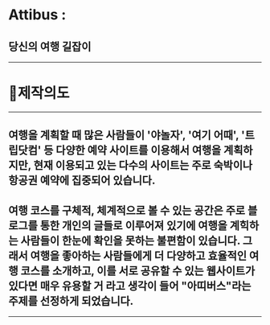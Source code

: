 # Attibus : 

## 당신의 여행 길잡이
------------------------------------------

# 📖제작의도
------------------------------------------
## 여행을 계획할 때 많은 사람들이 '야놀자', '여기 어때', '트립닷컴' 등 다양한 예약 사이트를 이용해서 여행을 계획하지만, 현재 이용되고 있는 다수의 사이트는 주로 숙박이나 항공권 예약에 집중되어 있습니다. 
## 여행 코스를 구체적, 체계적으로 볼 수 있는 공간은 주로 블로그를 통한 개인의 글들로 이루어져 있기에 여행을 계힉하는 사람들이 한눈에 확인을 못하는 불편함이 있습니다. 그래서 여행을 좋아하는 사람들에게 더 다양하고 효율적인 여행 코스를 소개하고, 이를 서로 공유할 수 있는 웹사이트가 있다면 매우 유용할 거 라고 생각이 들어 "아띠버스"라는 주제를 선정하게 되었습니다.
------------------------------------------


